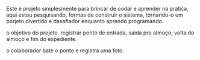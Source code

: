 Este é projeto simplesmente para brincar de codar e aprender na pratica, aqui estou pesquisando, formas de construir o sistema, tornando-o um porjeto divertido e dasafiador enquanto aprendo programando.

o objetivo do projeto, registrar ponto de entrada, saida pro almoço, volta do almoço e fim do expediente. 

o colaborador bate o ponto e registra uma foto. 
